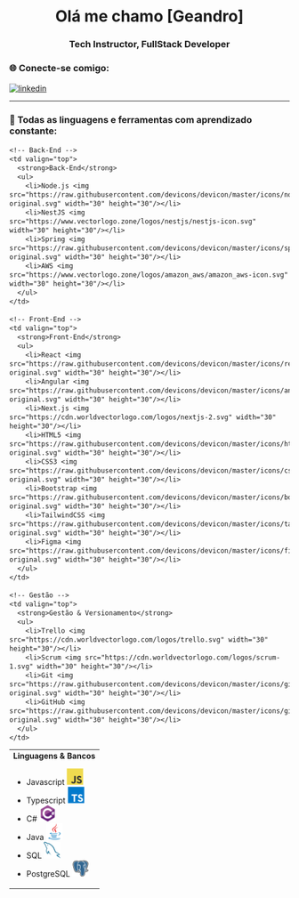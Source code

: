 <h1 align="center">Olá me chamo [Geandro]</h1>
<h3 align="center">Tech Instructor, FullStack Developer</h3>

### 🌐 Conecte-se comigo:
<p align="left">
<a href="https://www.linkedin.com/in/geandro-araújo" target="blank"><img align="center" src="https://raw.githubusercontent.com/rahuldkjain/github-profile-readme-generator/master/src/images/icons/Social/linked-in-alt.svg" alt="linkedin" height="30" width="40" /></a>
</p>

---

### 🧰 Todas as linguagens e ferramentas com aprendizado constante:
<table>
  <tr>
    <!-- Linguagens & Bancos -->
    <td valign="top">
      <strong>Linguagens & Bancos</strong>
      <ul>
        <li>Javascript <img src="https://raw.githubusercontent.com/devicons/devicon/master/icons/javascript/javascript-original.svg" width="30" height="30"/></li>
        <li>Typescript <img src="https://raw.githubusercontent.com/devicons/devicon/master/icons/typescript/typescript-original.svg" width="30" height="30"/></li>
        <li>C# <img src="https://raw.githubusercontent.com/devicons/devicon/master/icons/csharp/csharp-original.svg" width="30" height="30"/></li>
        <li>Java <img src="https://raw.githubusercontent.com/devicons/devicon/master/icons/java/java-original.svg" width="30" height="30"/></li>
        <li>SQL <img src="https://raw.githubusercontent.com/devicons/devicon/master/icons/mysql/mysql-original.svg" width="30" height="30"/></li>
        <li>PostgreSQL <img src="https://raw.githubusercontent.com/devicons/devicon/master/icons/postgresql/postgresql-original.svg" width="30" height="30"/></li>
      </ul>
    </td>

    <!-- Back-End -->
    <td valign="top">
      <strong>Back-End</strong>
      <ul>
        <li>Node.js <img src="https://raw.githubusercontent.com/devicons/devicon/master/icons/nodejs/nodejs-original.svg" width="30" height="30"/></li>
        <li>NestJS <img src="https://www.vectorlogo.zone/logos/nestjs/nestjs-icon.svg" width="30" height="30"/></li>
        <li>Spring <img src="https://raw.githubusercontent.com/devicons/devicon/master/icons/spring/spring-original.svg" width="30" height="30"/></li>
        <li>AWS <img src="https://www.vectorlogo.zone/logos/amazon_aws/amazon_aws-icon.svg" width="30" height="30"/></li>
      </ul>
    </td>

    <!-- Front-End -->
    <td valign="top">
      <strong>Front-End</strong>
      <ul>
        <li>React <img src="https://raw.githubusercontent.com/devicons/devicon/master/icons/react/react-original.svg" width="30" height="30"/></li>
        <li>Angular <img src="https://raw.githubusercontent.com/devicons/devicon/master/icons/angularjs/angularjs-original.svg" width="30" height="30"/></li>
        <li>Next.js <img src="https://cdn.worldvectorlogo.com/logos/nextjs-2.svg" width="30" height="30"/></li>
        <li>HTML5 <img src="https://raw.githubusercontent.com/devicons/devicon/master/icons/html5/html5-original.svg" width="30" height="30"/></li>
        <li>CSS3 <img src="https://raw.githubusercontent.com/devicons/devicon/master/icons/css3/css3-original.svg" width="30" height="30"/></li>
        <li>Bootstrap <img src="https://raw.githubusercontent.com/devicons/devicon/master/icons/bootstrap/bootstrap-original.svg" width="30" height="30"/></li>
        <li>TailwindCSS <img src="https://raw.githubusercontent.com/devicons/devicon/master/icons/tailwindcss/tailwindcss-original.svg" width="30" height="30"/></li>
        <li>Figma <img src="https://raw.githubusercontent.com/devicons/devicon/master/icons/figma/figma-original.svg" width="30" height="30"/></li>
      </ul>
    </td>

    <!-- Gestão -->
    <td valign="top">
      <strong>Gestão & Versionamento</strong>
      <ul>
        <li>Trello <img src="https://cdn.worldvectorlogo.com/logos/trello.svg" width="30" height="30"/></li>
        <li>Scrum <img src="https://cdn.worldvectorlogo.com/logos/scrum-1.svg" width="30" height="30"/></li>
        <li>Git <img src="https://raw.githubusercontent.com/devicons/devicon/master/icons/git/git-original.svg" width="30" height="30"/></li>
        <li>GitHub <img src="https://raw.githubusercontent.com/devicons/devicon/master/icons/github/github-original.svg" width="30" height="30"/></li>
      </ul>
    </td>
  </tr>
</table>
